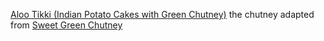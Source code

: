 [Aloo Tikki (Indian Potato Cakes with Green Chutney)](https://minimalistbaker.com/aloo-tikki-indian-potato-cakes-green-chutney) the chutney adapted from [Sweet Green Chutney](http://www.vegrecipesofindia.com/green-chutney-sweet-green-chutney/)
